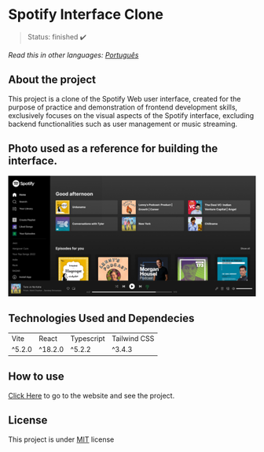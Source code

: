 <h1>Spotify Interface Clone</h1>

> Status: finished ✔️

_Read this in other languages:_
[_Português_](./translations/README-ptBR.md)

## About the project

This project is a clone of the Spotify Web user interface, created for the purpose of practice and demonstration of frontend development skills, exclusively focuses on the visual aspects of the Spotify interface, excluding backend functionalities such as user management or music streaming.

## Photo used as a reference for building the interface.

<img src="./src/assets/Spotify_insp.png">

## Technologies Used and Dependecies

<table>
  <tr>
    <td>Vite</td>
    <td>React</td>
    <td>Typescript</td>
    <td>Tailwind CSS</td>
  </tr>
  <tr>
    <td>^5.2.0</td>
    <td>^18.2.0</td>
    <td>^5.2.2</td>
    <td>^3.4.3</td>
  </tr>
</table>

## How to use

[Click Here](https://eriksgda.github.io/Spotify-Interface-clone/) to go to the website and see the project.

## License

This project is under [MIT](./LICENSE) license

